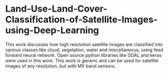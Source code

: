 # Land-Use-Land-Cover-Classification-of-Satellite-Images-using-Deep-Learning
This work discusses how high resolution satellite images are classified into various classes like cloud, vegetation, water and miscellaneous, using feed forward neural network. Open source python libraries like GDAL and keras were used in this work. This work is generic and can be used for satellite images of any resolution, but with MX band sensors. 
